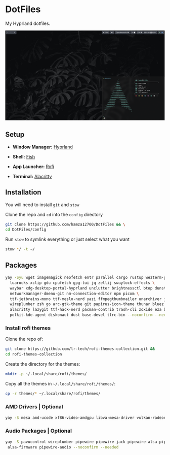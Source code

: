 # DotFiles

My Hyprland dotfiles.

![HomeScreen](./screenshots/screenshot.png)

## Setup

- **Window Manager:** [Hyprland](https://hyprland.org/)

- **Shell:** [Fish](https://github.com/fish-shell/fish-shell)

- **App Launcher:** [Rofi](https://github.com/davatorium/rofi)

- **Terminal:** [Alacritty](https://github.com/alacritty/alacritty)

## Installation

You will need to install `git` and `stow`

Clone the repo and `cd` into the `config` directory

```bash
git clone https://github.com/hamza12700/DotFiles && \
cd DotFiles/config
```

Run `stow` to symlink everything or just select what you want

```bash
stow */ -t ~/
```

## Packages

```bash
yay -Syu wget imagemagick neofetch entr parallel cargo rustup wezterm-git podman qjackctl ly firefox yt-dlp grim slurp hyprland-git copyq mpv gnome-keyring fish wf-recorder \
  luarocks xclip gdu cpufetch gpg-tui jq zellij swaylock-effects \
  waybar xdg-desktop-portal-hyprland unclutter brightnessctl btop dunst fd fzf github-cli network-manager-applet \
  networkmanager-dmenu-git nm-connection-editor npm picom \
  ttf-jetbrains-mono ttf-meslo-nerd yazi ffmpegthumbnailer unarchiver jq poppler fd ripgrep fzf zoxide \
  wireplumber zsh go arc-gtk-theme git papirus-icon-theme thunar bluez bluez-utils ripgrep cliphist feh swaybg ranger \
  alacritty lazygit ttf-hack-nerd pacman-contrib trash-cli zoxide eza bat starship nodejs rofi unzip \
  polkit-kde-agent diskonaut dust base-devel tlrc-bin --noconfirm --needed
```
### Install rofi themes

Clone the repo of:

```bash
git clone https://github.com/lr-tech/rofi-themes-collection.git &&
cd rofi-themes-collection
```

Create the directory for the themes:

```bash
mkdir -p ~/.local/share/rofi/themes/
```
Copy all the themes in `~/.local/share/rofi/themes/`:

```bash
cp -r themes/* ~/.local/share/rofi/themes/
```

### AMD Drivers | Optional

```bash
yay -S mesa amd-ucode xf86-video-amdgpu libva-mesa-driver vulkan-radeon --noconfirm --needed
```

### Audio Packages | Optional

```bash
yay -S pavucontrol wireplumber pipewire pipewire-jack pipewire-alsa pipewire-pulse alsa-utils \
 alsa-firmware pipewire-audio --noconfirm --needed
```
